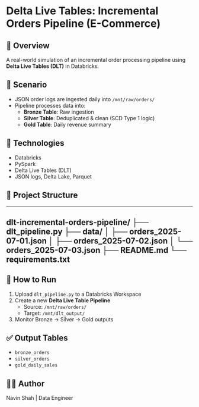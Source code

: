 # Delta Live Tables: Incremental Orders Pipeline (E-Commerce)

## 📌 Overview
A real-world simulation of an incremental order processing pipeline using **Delta Live Tables (DLT)** in Databricks.

## 🧪 Scenario
- JSON order logs are ingested daily into `/mnt/raw/orders/`
- Pipeline processes data into:
  - **Bronze Table**: Raw ingestion
  - **Silver Table**: Deduplicated & clean (SCD Type 1 logic)
  - **Gold Table**: Daily revenue summary

## 🧰 Technologies
- Databricks
- PySpark
- Delta Live Tables (DLT)
- JSON logs, Delta Lake, Parquet

## 📂 Project Structure
---
dlt-incremental-orders-pipeline/
├── dlt_pipeline.py
├── data/
│ ├── orders_2025-07-01.json
│ ├── orders_2025-07-02.json
│ └── orders_2025-07-03.json
├── README.md
└── requirements.txt
---


## 🚀 How to Run
1. Upload `dlt_pipeline.py` to a Databricks Workspace
2. Create a new **Delta Live Table Pipeline**
   - Source: `/mnt/raw/orders/`
   - Target: `/mnt/dlt_output/`
3. Monitor Bronze → Silver → Gold outputs

## ✅ Output Tables
- `bronze_orders`
- `silver_orders`
- `gold_daily_sales`

## 👨‍💻 Author
Navin Shah | Data Engineer
